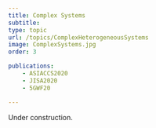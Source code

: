 ```yaml
---
title: Complex Systems
subtitle: 
type: topic
url: /topics/ComplexHeterogeneousSystems
image: ComplexSystems.jpg
order: 3

publications:
    - ASIACCS2020
    - JISA2020
    - 5GWF20

---
```


Under construction.